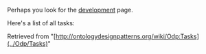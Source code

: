 Perhaps you look for the [development](../Odp/Development "Odp:Development") page.


Here's a list of all tasks:





Retrieved from "[http://ontologydesignpatterns.org/wiki/Odp:Tasks](../Odp/Tasks)"
